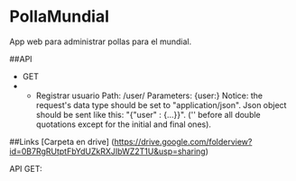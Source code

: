PollaMundial
============

App web para administrar pollas para el mundial.

##API

- GET
- - Registrar usuario
Path: /user/
Parameters: {user:<user json obj>}
Notice: the request's data type should be set to "application/json". Json object should be sent like this: 
"{\"user\" : {...}}". ('\' before all double quotations except for the initial and final ones).

##Links
[Carpeta en drive] (https://drive.google.com/folderview?id=0B7RgRUtptFbYdUZkRXJIbWZ2T1U&usp=sharing)

API GET:
